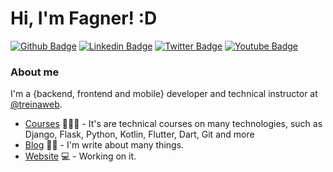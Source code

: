 # Hi, I'm Fagner! :D

[![Github Badge](https://img.shields.io/badge/-Github-000?style=flat-square&logo=Github&logoColor=white&link=https://github.com/fagnerpsantos)](https://github.com/fagnerpsantos)
[![Linkedin Badge](https://img.shields.io/badge/-LinkedIn-blue?style=flat-square&logo=Linkedin&logoColor=white&link=https://www.linkedin.com/in/fagnerpsantos/)](https://www.linkedin.com/in/fagnerpsantos/)
[![Twitter Badge](https://img.shields.io/badge/-Twitter-1ca0f1?style=flat-square&labelColor=1ca0f1&logo=twitter&logoColor=white&link=https://twitter.com/fagnerpsantos)](https://twitter.com/fagnerpsantos)
[![Youtube Badge](https://img.shields.io/badge/-YouTube-ff0000?style=flat-square&labelColor=ff0000&logo=youtube&logoColor=white&link=https://www.youtube.com/user/TreinaWeb)](https://www.youtube.com/user/TreinaWeb)

### About me
I'm a {backend, frontend and mobile} developer and technical instructor at [@treinaweb](https://www.treinaweb.com.br/).

- [Courses](https://www.treinaweb.com.br/cursos-online?q=fagner+pinheiro) 👨🏼‍🏫 - It's are technical courses on many technologies, such as Django, Flask, Python, Kotlin, Flutter, Dart, Git and more
- [Blog](https://www.treinaweb.com.br/blog/author/fagner-pinheiro/) ✍🏼 - I'm write about many things.
- [Website](https://fagnerpsantos.dev/) 💻 - Working on it.

<!-- <p color="#ffffff">
    Hello, my name is Luan, I'm 20 years old and I'm an Information System student. I'm working as a Front-End Web Developer, using the following technologies: React.js, Next.js and Typescript. With previous notions of Back-End, in PHP and Node.js technologies, and intermediate knowledge in database (Mysql).
</p>
For most projects I am envolved, I'm using Next and React.js for dev.

<h2>Technologies</h2>
<ul>
<li>Next.js</li>
<li>React.js</li>
<li>Typescript</li>
<li>CSS</li>
</ul> -->